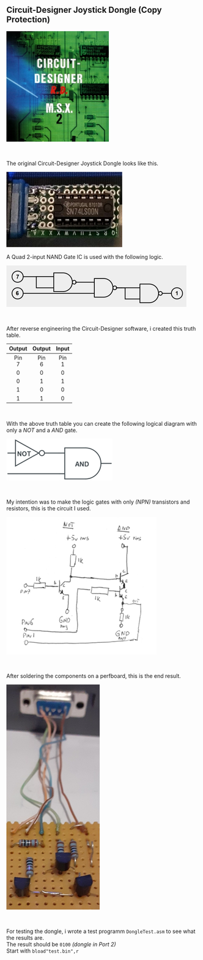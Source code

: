 ## Circuit-Designer Joystick Dongle (Copy Protection)


![Circuit-Designer.](https://raw.githubusercontent.com/LarsThe18Th/Small-Projects/refs/heads/master/MSX/Hardware/Circuit-Designer_JoyDongle/CD_front.jpg)

<br>

The original Circuit-Designer Joystick Dongle looks like this.  
 
![The original dongle looks like this.](https://raw.githubusercontent.com/LarsThe18Th/Small-Projects/refs/heads/master/MSX/Hardware/Circuit-Designer_JoyDongle/Original_Dongle.jpg)  

A Quad 2-input NAND Gate IC is used with the following logic.  

![Qnand.](https://raw.githubusercontent.com/LarsThe18Th/Small-Projects/refs/heads/master/MSX/Hardware/Circuit-Designer_JoyDongle/Qnand.jpg)

<br>

After reverse engineering the Circuit-Designer software, i created this truth table.

| Output | Output | Input |  
| :------------: | :------------: | :------------:|
| Pin<br> 7 | Pin<br> 6 | Pin<br> 1 | 
| 0 | 0 | 0 | 
| 0 | 1 | 1 | 
| 1 | 0 | 0 | 
| 1 | 1 | 0 |  

<br>

With the above truth table you can create the following logical diagram
with only a *NOT* and a *AND* gate.  


  
![You can create this with a NOT and an AND gate.](https://raw.githubusercontent.com/LarsThe18Th/Small-Projects/refs/heads/master/MSX/Hardware/Circuit-Designer_JoyDongle/notand.png)

<br>

My intention was to make the logic gates with only *(NPN)* transistors and resistors, this is the circuit I used.  

![Schematic.](https://raw.githubusercontent.com/LarsThe18Th/Small-Projects/refs/heads/master/MSX/Hardware/Circuit-Designer_JoyDongle/Schematic.jpg)  

<br>

After soldering the components on a perfboard, this is the end result.  

![Result.](https://raw.githubusercontent.com/LarsThe18Th/Small-Projects/refs/heads/master/MSX/Hardware/Circuit-Designer_JoyDongle/Circuit.jpg)  

<br>

For testing the dongle, i wrote a test programm ```DongleTest.asm``` to see what the results are.  
The result should be ```0100``` *(dongle in Port 2)*  
Start with ```bload"test.bin",r ```
